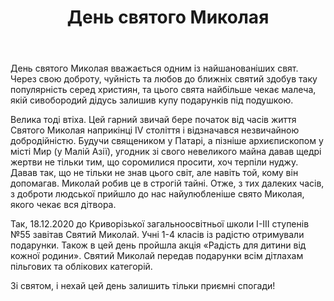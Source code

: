 ﻿---
title: День святого Миколая
---

День святого Миколая вважається одним із найшанованіших свят. Через свою доброту, чуйність та любов до ближніх святий здобув таку популярність серед християн, та цього свята найбільше чекає малеча, якій сивобородий дідусь залишив купу подарунків під подушкою. 

Велика тоді втіха. Цей гарний звичай бере початок від часів  життя Святого Миколая наприкінці ІV століття і відзначався незвичайною добродійністю. Будучи священиком у Патарі, а пізніше архиєпископом у місті Мир (у Малій Азії), угодник зі свого невеликого майна давав щедрі жертви не тільки тим, що соромилися просити, хоч терпіли нуджу. Давав так, що не тільки не знав цього світ, але навіть той, кому він допомагав. Миколай робив це в строгій тайні. Отже, з тих далеких часів, з доброти людської прийшло до нас найулюбленіше свято Миколая, якого чекає вся дітвора. 

Так, 18.12.2020  до Криворізької загальноосвітньої школи І-ІІІ ступенів №55 завітав  Святий Миколай. Учні 1-4 класів із радістю отримували подарунки. Також в цей день пройшла акція «Радість для дитини від кожної родини». Святий Миколай передав подарунки всім дітлахам пільгових та облікових категорій.  

Зі святом, і нехай цей день залишить тільки приємні спогади!

<youtube id="zVur_fOsCQA"></youtube>